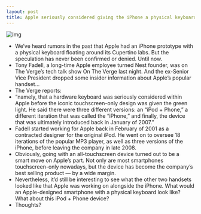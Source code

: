```yaml
---
layout: post
title: Apple seriously considered giving the iPhone a physical keyboard
---
```

![img](http://media.idownloadblog.com/wp-content/uploads/2012/04/iphone-keyboard.jpg)
* We’ve heard rumors in the past that Apple had an iPhone prototype with a physical keyboard floating around its Cupertino labs. But the speculation has never been confirmed or denied. Until now.
* Tony Fadell, a long-time Apple employee turned Nest founder, was on The Verge’s tech talk show On The Verge last night. And the ex-Senior Vice President dropped some insider information about Apple’s popular handset…
* The Verge reports:
* “namely, that a hardware keyboard was seriously considered within Apple before the iconic touchscreen-only design was given the green light. He said there were three different versions: an “iPod + Phone,” a different iteration that was called the “iPhone,” and finally, the device that was ultimately introduced back in January of 2007.”
* Fadell started working for Apple back in February of 2001 as a contracted designer for the original iPod. He went on to oversee 18 iterations of the popular MP3 player, as well as three versions of the iPhone, before leaving the company in late 2008.
* Obviously, going with an all-touchscreen device turned out to be a smart move on Apple’s part. Not only are most smartphones touchscreen-only nowadays, but the device has become the company’s best selling product — by a wide margin.
* Nevertheless, it’d still be interesting to see what the other two handsets looked like that Apple was working on alongside the iPhone. What would an Apple-designed smartphone with a physical keyboard look like? What about this iPod + Phone device?
* Thoughts?

